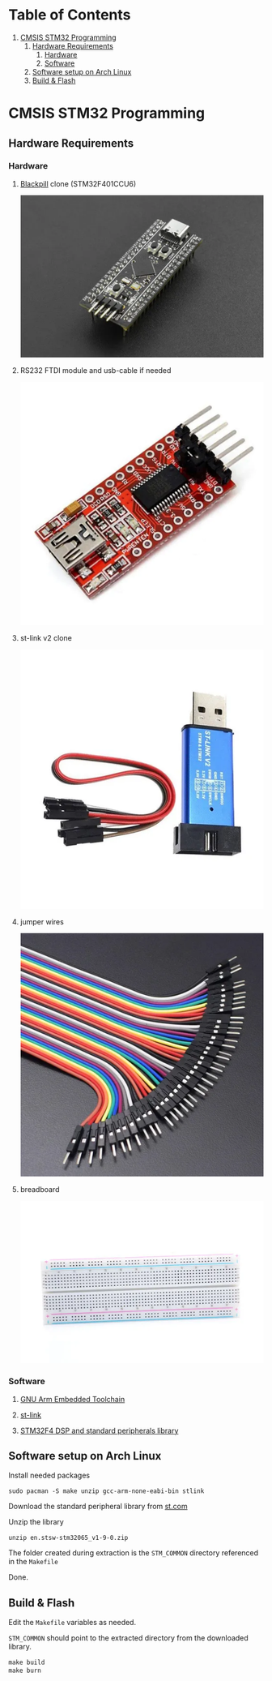 # Table of Contents

1.  [CMSIS STM32 Programming](#org0fdd125)
    1.  [Hardware Requirements](#org6c1c0aa)
        1.  [Hardware](#orgaef0d77)
        2.  [Software](#orga872039)
    2.  [Software setup on Arch Linux](#org0c713b3)
    3.  [Build & Flash](#orgc1b1b97)


<a id="org0fdd125"></a>

# CMSIS STM32 Programming


<a id="org6c1c0aa"></a>

## Hardware Requirements


<a id="orgaef0d77"></a>

### Hardware

1.  [Blackpill](https://stm32world.com/wiki/Black_Pill) clone (STM32F401CCU6)

    ![img](res/blackpill.webp)

2.  RS232 FTDI module and usb-cable if needed

    ![img](res/rs232-ftdi.webp)

3.  st-link v2 clone

    ![img](res/st-link-v2.webp)

4.  jumper wires

    ![img](res/jumpers.webp)

5.  breadboard

    ![img](res/breadboard.webp)


<a id="orga872039"></a>

### Software

1.  [GNU Arm Embedded Toolchain](https://developer.arm.com/downloads/-/gnu-rm)

2.  [st-link](https://github.com/stlink-org/stlink)

3.  [STM32F4 DSP and standard peripherals library](https://www.st.com/en/embedded-software/stsw-stm32065.html)


<a id="org0c713b3"></a>

## Software setup on Arch Linux

Install needed packages

    sudo pacman -S make unzip gcc-arm-none-eabi-bin stlink

Download the standard peripheral library from [st.com](https://www.st.com/en/embedded-software/stsw-stm32065.html)

Unzip the library

    unzip en.stsw-stm32065_v1-9-0.zip

The folder created during extraction is the `STM_COMMON` directory referenced in the `Makefile`

Done.


<a id="orgc1b1b97"></a>

## Build & Flash

Edit the `Makefile` variables as needed.

`STM_COMMON` should point to the extracted directory from the downloaded library.

    make build
    make burn
